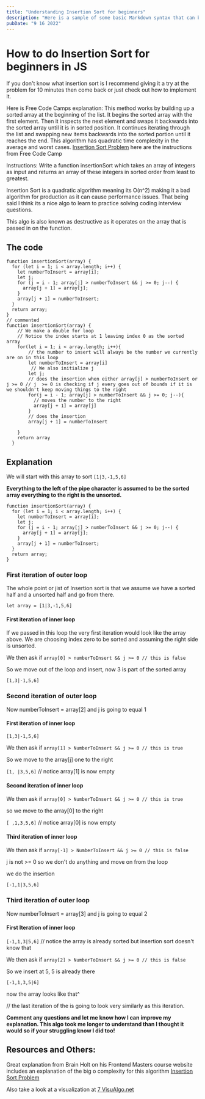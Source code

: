 ```yaml
---
title: "Understanding Insertion Sort for beginners"
description: "Here is a sample of some basic Markdown syntax that can be used when writing Markdown content in Astro."
pubDate: "9 16 2022"
---
```


# How to do Insertion Sort for beginners in JS

If you don't know what insertion sort is I recommend giving it a try at the problem for 10 minutes then come back or just check out how to implement it.

Here is Free Code Camps explanation: This method works by building up a sorted array at the beginning of the list. It begins the sorted array with the first element. Then it inspects the next element and swaps it backwards into the sorted array until it is in sorted position. It continues iterating through the list and swapping new items backwards into the sorted portion until it reaches the end. This algorithm has quadratic time complexity in the average and worst cases. [Insertion Sort Problem](https://www.freecodecamp.org/learn/coding-interview-prep/algorithms/implement-insertion-sort) here are the instructions from Free Code Camp

Instructions: Write a function insertionSort which takes an array of integers as input and returns an array of these integers in sorted order from least to greatest.

Insertion Sort is a quadratic algorithm meaning its O(n^2) making it a bad algorithm for production as it can cause performance issues. That being said I think its a nice algo to learn to practice solving coding interview questions.

This algo is also known as destructive as it operates on the array that is passed in on the function.

## The code

```plaintext
function insertionSort(array) {
  for (let i = 1; i < array.length; i++) {
    let numberToInsert = array[i];
    let j;
    for (j = i - 1; array[j] > numberToInsert && j >= 0; j--) {
      array[j + 1] = array[j];
    }
    array[j + 1] = numberToInsert;
  }
  return array;
}
// commented
function insertionSort(array) {
    // We make a double for loop
    // Notice the index starts at 1 leaving index 0 as the sorted array
    for(let i = 1; i < array.length; i++){
        // the number to insert will always be the number we currently are on in this loop
        let numberToInsert = array[i]
         // We also initialize j
        let j;
        // does the insertion when either array[j] > numberToInsert or j >= 0 // j  >= 0 is checking if j every goes out of bounds if it is we shouldn't keep moving things to the right
        for(j = i - 1; array[j] > numberToInsert && j >= 0; j--){
          // moves the number to the right
          array[j + 1] = array[j]
        }
        // does the insertion
        array[j + 1] = numberToInsert

    }
    return array
  }
```

## Explanation

We will start with this array to sort `[1|3,-1,5,6]`

**Everything to the left of the pipe character is assumed to be the sorted array everything to the right is the unsorted.**

```plaintext
function insertionSort(array) {
  for (let i = 1; i < array.length; i++) {
    let numberToInsert = array[i];
    let j;
    for (j = i - 1; array[j] > numberToInsert && j >= 0; j--) {
      array[j + 1] = array[j];
    }
    array[j + 1] = numberToInsert;
  }
  return array;
}
```

### First iteration of outer loop

The whole point or jist of Insertion sort is that we assume we have a sorted half and a unsorted half and go from there.

`let array = [1|3,-1,5,6]`

#### First iteration of inner loop

If we passed in this loop the very first iteration would look like the array above. We are choosing index zero to be sorted and assuming the right side is unsorted.

We then ask if `array[0] > numberToInsert && j >= 0 // this is false`

So we move out of the loop and insert, now 3 is part of the sorted array

`[1,3|-1,5,6]`

### Second iteration of outer loop

Now numberToInsert = array\[2\] and j is going to equal 1

#### First iteration of inner loop

`[1,3|-1,5,6]`

We then ask if `array[1] > NumberToInsert && j >= 0 // this is true`

So we move to the array\[j\] one to the right

`[1, |3,5,6]` // notice array\[1\] is now empty

#### Second iteration of inner loop

We then ask if `array[0] > NumberToInsert && j >= 0 // this is true`

so we move to the array\[0\] to the right

`[ ,1,3,5,6]` // notice array\[0\] is now empty

#### Third iteration of inner loop

We then ask if `array[-1] > NumberToInsert && j >= 0 // this is false`

j is not &gt;= 0 so we don't do anything and move on from the loop

we do the insertion

`[-1,1|3,5,6]`

### Third iteration of outer loop

Now numberToInsert = array\[3\] and j is going to equal 2

#### First Iteration of inner loop

`[-1,1,3|5,6]` // notice the array is already sorted but insertion sort doesn't know that

We then ask if `array[2] > NumberToInsert && j >= 0 // this is false`

So we insert at 5, 5 is already there

`[-1,1,3,5|6]`

now the array looks like that^

// the last iteration of the is going to look very similarly as this iteration.

**Comment any questions and let me know how I can improve my explanation. This algo took me longer to understand than I thought it would so if your struggling know I did too!**

## Resources and Others:

Great explanation from Brain Holt on his Frontend Masters course website includes an explanation of the big o complexity for this algorithm [Insertion Sort Problem](https://btholt.github.io/complete-intro-to-computer-science/insertion-sort)

Also take a look at a visualization at [7 VisuAlgo.net](https://visualgo.net/en/sorting)
